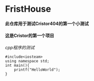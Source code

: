 # FristHouse
#### 此仓库用于测试Cristor404的第一个小测试
#### 这是Cristor的第一个项目

*cpp程序的测试*
````
#include<iosteam>
using namespace std;
int main(){
    printf("HelloWorld");
}
````
